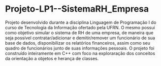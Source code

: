 # Projeto-LP1--SistemaRH_Empresa

  Projeto desenvolvido durante a disciplina Linguagem de Programação I do curso de Tecnologia da Informação ofertado pela UFRN. O mesmo possui como objetivo simular o sistema de RH de uma empresa, de maneira que seja possível contratar/adicionar e demitir/remover um funcionário de sua base de dados, disponibilizar os relatórios financeiros, assim como seu quadro de funcionários junto de suas informações pessoais.
  O projeto foi construído inteiramente em C++ com foco na exploraração dos conceitos da orientação a objetos e herança de classes.
